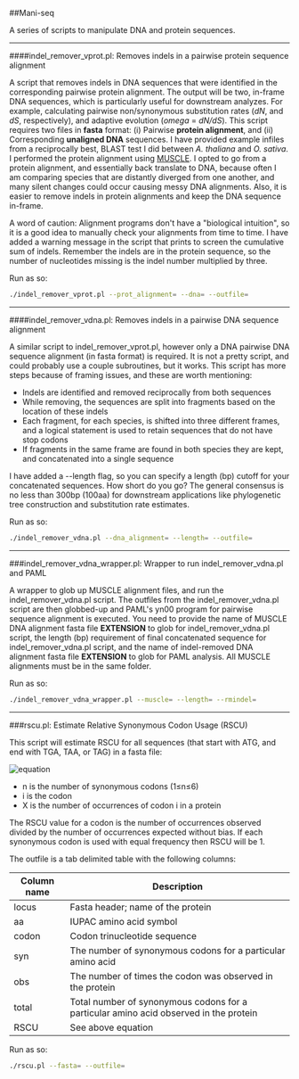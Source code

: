 ##Mani-seq

A series of scripts to manipulate DNA and protein sequences.

---

####indel_remover_vprot.pl: Removes indels in a pairwise protein sequence alignment

A script that removes indels in DNA sequences that were identified in the corresponding pairwise protein alignment. The output will be two, in-frame DNA sequences, which is particularly useful for downstream analyzes. For example, calculating pairwise non/synonymous substitution rates (*dN*, and *dS*, respectively), and adaptive evolution (*omega* = *dN/dS*). This script requires two files in **fasta** format: (i) Pairwise **protein alignment**, and (ii) Corresponding **unaligned DNA** sequences. I have provided example infiles from a reciprocally best, BLAST test I did between *A. thaliana* and *O. sativa*. I performed the protein alignment using [MUSCLE](http://www.drive5.com/muscle/index.htm). I opted to go from a protein alignment, and essentially back translate to DNA, because often I am comparing species that are distantly diverged from one another, and many silent changes could occur causing messy DNA alignments. Also, it is easier to remove indels in protein alignments and keep the DNA sequence in-frame.

A word of caution: Alignment programs don't have a "biological intuition", so it is a good idea to manually check your alignments from time to time. I have added a warning message in the script that prints to screen the cumulative sum of indels. Remember the indels are in the protein sequence, so the number of nucleotides missing is the indel number multiplied by three.

Run as so:

````bash
./indel_remover_vprot.pl --prot_alignment= --dna= --outfile=
````

---

####indel_remover_vdna.pl: Removes indels in a pairwise DNA sequence alignment

A similar script to indel_remover_vprot.pl, however only a DNA pairwise DNA sequence alignment (in fasta format) is required. It is not a pretty script, and could probably use a couple subroutines, but it works. This script has more steps because of framing issues, and these are worth mentioning:

* Indels are identified and removed reciprocally from both sequences
* While removing, the sequences are split into fragments based on the location of these indels
* Each fragment, for each species, is shifted into three different frames, and a logical statement is used to retain sequences that do not have stop codons
* If fragments in the same frame are found in both species they are kept, and concatenated into a single sequence

I have added a --length flag, so you can specify a length (bp) cutoff for your concatenated sequences. How short do you go? The general consensus is no less than 300bp (100aa) for downstream applications like phylogenetic tree construction and substitution rate estimates.

Run as so:

````bash
./indel_remover_vdna.pl --dna_alignment= --length= --outfile=
````

---

###indel_remover_vdna_wrapper.pl: Wrapper to run indel_remover_vdna.pl and PAML

A wrapper to glob up MUSCLE alignment files, and run the indel_remover_vdna.pl script. The outfiles from the indel_remover_vdna.pl script are then globbed-up and PAML's yn00 program for pairwise sequence alignment is executed. You need to provide the name of MUSCLE DNA alignment fasta file **EXTENSION** to glob for indel_remover_vdna.pl script, the length (bp) requirement of final concatenated sequence for indel_remover_vdna.pl script, and the name of indel-removed DNA alignment fasta file **EXTENSION** to glob for PAML analysis. All MUSCLE alignments must be in the same folder.

Run as so:

````bash
./indel_remover_vdna_wrapper.pl --muscle= --length= --rmindel=
````

---

###rscu.pl: Estimate Relative Synonymous Codon Usage (RSCU)

This script will estimate RSCU for all sequences (that start with ATG, and end with TGA, TAA, or TAG) in a fasta file:

![equation](http://www.sciweavers.org/download/Tex2Img_1423101951.jpg)

* n is the number of synonymous codons (1≤n≤6)
* i is the codon
* X is the number of occurrences of codon i in a protein

The RSCU value for a codon is the number of occurrences observed divided by the number of occurrences expected without bias. If each synonymous codon is used with equal frequency then RSCU will be 1.

The outfile is a tab delimited table with the following columns:

| Column name | Description |
| --- | --- |
| locus | Fasta header; name of the protein |
| aa | IUPAC amino acid symbol |
| codon | Codon trinucleotide sequence |
| syn | The number of synonymous codons for a particular amino acid |
| obs | The number of times the codon was observed in the protein |
| total | Total number of synonymous codons for a particular amino acid observed in the protein |
| RSCU | See above equation |

Run as so:

````bash
./rscu.pl --fasta= --outfile=
````
